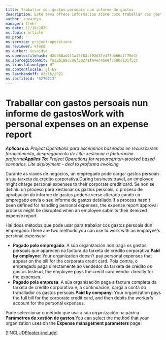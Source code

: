 ```yaml
---
title: Traballar con gastos persoais nun informe de gastos
description: Este tema ofrece información sobre como traballar cos gastos persoais nos que incorren os empregados cando viaxan con fins empresariais.
author: suvaidya
manager: tfehr
ms.date: 11/18/2020
ms.topic: article
ms.prod: ''
ms.service: project-operations
ms.reviewer: kfend
ms.author: suvaidya
ms.openlocfilehash: d2d558ad4f1a35f83af93d37e377db66d7f70e4f
ms.sourcegitcommit: fa32b1893286f20271fa4ec4be8fc68bd135f53c
ms.translationtype: HT
ms.contentlocale: gl-ES
ms.lasthandoff: 02/15/2021
ms.locfileid: "5276213"
---
```

# <a name="work-with-personal-expenses-on-an-expense-report"></a><span data-ttu-id="ff8cb-103">Traballar con gastos persoais nun informe de gastos</span><span class="sxs-lookup"><span data-stu-id="ff8cb-103">Work with personal expenses on an expense report</span></span>

<span data-ttu-id="ff8cb-104">_**Aplícase a:** Project Operations para escenarios baseados en recursos/sen fornecemento, despregamento de Lite: xestionar a facturación proforma_</span><span class="sxs-lookup"><span data-stu-id="ff8cb-104">_**Applies To:** Project Operations for resource/non-stocked based scenarios, Lite deployment - deal to proforma invoicing_</span></span>

<span data-ttu-id="ff8cb-105">Durante as viaxes de negocios, un empregado pode cargar gastos persoais á súa tarxeta de crédito corporativa.</span><span class="sxs-lookup"><span data-stu-id="ff8cb-105">During business travel, an employee might charge personal expenses to their corporate credit card.</span></span> <span data-ttu-id="ff8cb-106">Se non se definiu un proceso para xestionar os gastos persoais, o proceso de aprobación do informe de gastos podería verse alterado cando un empregado envía o seu informe de gastos detallado.</span><span class="sxs-lookup"><span data-stu-id="ff8cb-106">If a process hasn't been defined for handling personal expenses, the expense report approval process might be disrupted when an employee submits their itemized expense report.</span></span>

<span data-ttu-id="ff8cb-107">Hai dous métodos que pode usar para traballar cos gastos persoais dun empregado:</span><span class="sxs-lookup"><span data-stu-id="ff8cb-107">There are two methods you can use to work with an employee's personal expenses:</span></span>

  - <span data-ttu-id="ff8cb-108">**Pagado polo empregado**: A súa organización non paga os gastos persoais que aparecen na factura da tarxeta de crédito corporativa.</span><span class="sxs-lookup"><span data-stu-id="ff8cb-108">**Paid by employee**: Your organization doesn't pay personal expenses that appear on the bill for the corporate credit card.</span></span> <span data-ttu-id="ff8cb-109">Pola contra, o empregado paga directamente ao vendedor da tarxeta de crédito os gastos.</span><span class="sxs-lookup"><span data-stu-id="ff8cb-109">Instead, the employee pays the credit card vendor directly for the expenses.</span></span> 
  - <span data-ttu-id="ff8cb-110">**Pagado pola empresa**: A súa organización paga a factura completa da tarxeta de crédito corporativa e, a continuación, carga á conta do traballador os gastos persoais.</span><span class="sxs-lookup"><span data-stu-id="ff8cb-110">**Paid by company**: Your organization pays the full bill for the corporate credit card, and then debits the worker's account for the personal expenses.</span></span>

<span data-ttu-id="ff8cb-111">Pode seleccionar o método que usa a súa organización na páxina **Parámetros de xestión de gastos**.</span><span class="sxs-lookup"><span data-stu-id="ff8cb-111">You can select the method that your organization uses on the **Expense management parameters** page.</span></span>


[!INCLUDE[footer-include](../includes/footer-banner.md)]